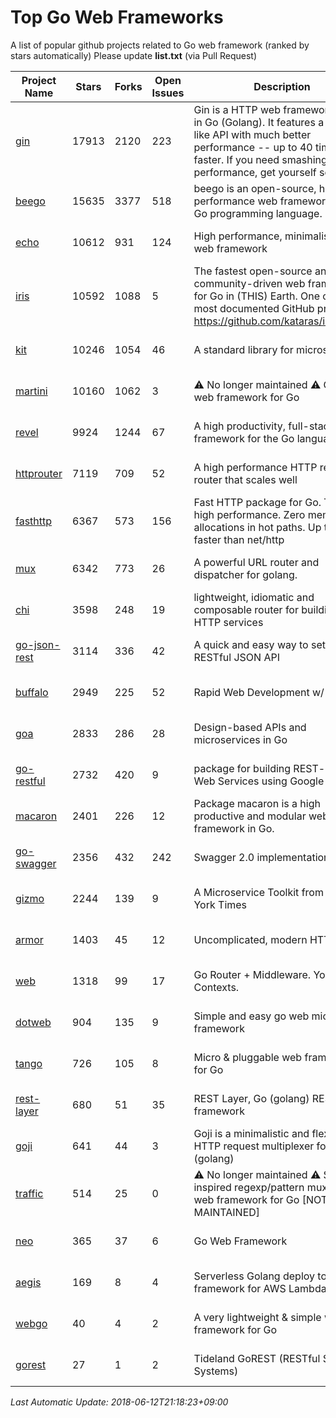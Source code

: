 # Top Go Web Frameworks
A list of popular github projects related to Go web framework (ranked by stars automatically)
Please update **list.txt** (via Pull Request)

| Project Name | Stars | Forks | Open Issues | Description | Last Commit |
| ------------ | ----- | ----- | ----------- | ----------- | ----------- |
| [gin](https://github.com/gin-gonic/gin) | 17913 | 2120 | 223 | Gin is a HTTP web framework written in Go (Golang). It features a Martini-like API with much better performance -- up to 40 times faster. If you need smashing performance, get yourself some Gin. | 2018-05-31 06:13:40 |
| [beego](https://github.com/astaxie/beego) | 15635 | 3377 | 518 | beego is an open-source, high-performance web framework for the Go programming language. | 2017-12-18 11:18:59 |
| [echo](https://github.com/labstack/echo) | 10612 | 931 | 124 | High performance, minimalist Go web framework | 2018-05-01 13:51:22 |
| [iris](https://github.com/kataras/iris) | 10592 | 1088 | 5 | The fastest open-source and community-driven web framework for Go in (THIS) Earth. One of the most documented GitHub projects: https://github.com/kataras/iris/#learn | 2018-06-04 22:24:35 |
| [kit](https://github.com/go-kit/kit) | 10246 | 1054 | 46 | A standard library for microservices. | 2018-05-11 05:42:48 |
| [martini](https://github.com/go-martini/martini) | 10160 | 1062 | 3 | ⚠️ No longer maintained ⚠️  Classy web framework for Go | 2017-01-21 21:58:54 |
| [revel](https://github.com/revel/revel) | 9924 | 1244 | 67 | A high productivity, full-stack web framework for the Go language. | 2018-03-21 16:43:36 |
| [httprouter](https://github.com/julienschmidt/httprouter) | 7119 | 709 | 52 | A high performance HTTP request router that scales well | 2018-04-11 15:45:01 |
| [fasthttp](https://github.com/valyala/fasthttp) | 6367 | 573 | 156 | Fast HTTP package for Go. Tuned for high performance. Zero memory allocations in hot paths. Up to 10x faster than net/http | 2017-12-07 12:09:41 |
| [mux](https://github.com/gorilla/mux) | 6342 | 773 | 26 | A powerful URL router and dispatcher for golang. | 2018-06-05 21:15:56 |
| [chi](https://github.com/go-chi/chi) | 3598 | 248 | 19 | lightweight, idiomatic and composable router for building Go HTTP services | 2018-04-24 17:23:50 |
| [go-json-rest](https://github.com/ant0ine/go-json-rest) | 3114 | 336 | 42 | A quick and easy way to setup a RESTful JSON API | 2017-09-13 04:12:08 |
| [buffalo](https://github.com/gobuffalo/buffalo) | 2949 | 225 | 52 | Rapid Web Development w/ Go | 2018-05-02 18:56:07 |
| [goa](https://github.com/goadesign/goa) | 2833 | 286 | 28 | Design-based APIs and microservices in Go | 2018-06-11 18:25:34 |
| [go-restful](https://github.com/emicklei/go-restful) | 2732 | 420 | 9 | package for building REST-style Web Services using Google Go | 2018-06-05 08:31:51 |
| [macaron](https://github.com/go-macaron/macaron) | 2401 | 226 | 12 | Package macaron is a high productive and modular web framework in Go. | 2018-04-26 21:11:54 |
| [go-swagger](https://github.com/go-swagger/go-swagger) | 2356 | 432 | 242 | Swagger 2.0 implementation for go | 2018-06-06 03:05:54 |
| [gizmo](https://github.com/NYTimes/gizmo) | 2244 | 139 | 9 | A Microservice Toolkit from The New York Times | 2018-06-07 16:19:37 |
| [armor](https://github.com/labstack/armor) | 1403 | 45 | 12 | Uncomplicated, modern HTTP server | 2018-05-06 17:24:15 |
| [web](https://github.com/gocraft/web) | 1318 | 99 | 17 | Go Router + Middleware. Your Contexts. | 2017-09-25 13:59:45 |
| [dotweb](https://github.com/devfeel/dotweb) | 904 | 135 | 9 | Simple and easy go web micro framework | 2018-06-08 09:29:08 |
| [tango](https://github.com/lunny/tango) | 726 | 105 | 8 | Micro & pluggable web framework for Go | 2018-04-12 14:57:37 |
| [rest-layer](https://github.com/rs/rest-layer) | 680 | 51 | 35 | REST Layer, Go (golang) REST API framework | 2018-06-11 03:59:07 |
| [goji](https://github.com/goji/goji) | 641 | 44 | 3 | Goji is a minimalistic and flexible HTTP request multiplexer for Go (golang) | 2016-11-14 01:26:57 |
| [traffic](https://github.com/pilu/traffic) | 514 | 25 | 0 | ⚠️ No longer maintained ⚠️  Sinatra inspired regexp/pattern mux and web framework for Go [NOT MAINTAINED] | 2015-11-26 21:31:07 |
| [neo](https://github.com/ivpusic/neo) | 365 | 37 | 6 | Go Web Framework | 2017-08-14 23:54:31 |
| [aegis](https://github.com/tmaiaroto/aegis) | 169 | 8 | 4 | Serverless Golang deploy tool and framework for AWS Lambda | 2018-06-12 02:56:25 |
| [webgo](https://github.com/bnkamalesh/webgo) | 40 | 4 | 2 | A very lightweight & simple web framework for Go | 2018-05-14 07:05:14 |
| [gorest](https://github.com/tideland/gorest) | 27 | 1 | 2 | Tideland GoREST (RESTful Server Systems) | 2017-11-10 13:00:37 |

*Last Automatic Update: 2018-06-12T21:18:23+09:00*